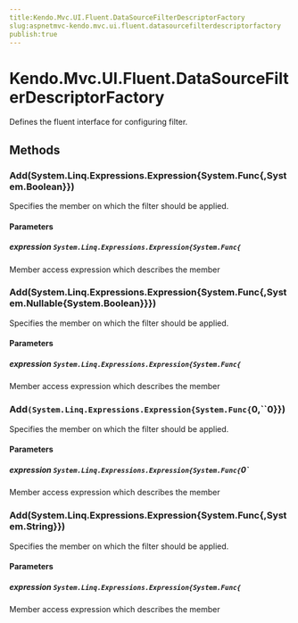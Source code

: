 ```yaml
---
title:Kendo.Mvc.UI.Fluent.DataSourceFilterDescriptorFactory
slug:aspnetmvc-kendo.mvc.ui.fluent.datasourcefilterdescriptorfactory
publish:true
---
```


# Kendo.Mvc.UI.Fluent.DataSourceFilterDescriptorFactory

Defines the fluent interface for configuring filter.

## Methods

### Add(System.Linq.Expressions.Expression{System.Func{,System.Boolean}})
Specifies the member on which the filter should be applied.

#### Parameters

##### expression `System.Linq.Expressions.Expression{System.Func{`
Member access expression which describes the member

### Add(System.Linq.Expressions.Expression{System.Func{,System.Nullable{System.Boolean}}})
Specifies the member on which the filter should be applied.

#### Parameters

##### expression `System.Linq.Expressions.Expression{System.Func{`
Member access expression which describes the member

### Add`(System.Linq.Expressions.Expression{System.Func{`0,``0}})
Specifies the member on which the filter should be applied.

#### Parameters

##### expression `System.Linq.Expressions.Expression{System.Func{`0`
Member access expression which describes the member

### Add(System.Linq.Expressions.Expression{System.Func{,System.String}})
Specifies the member on which the filter should be applied.

#### Parameters

##### expression `System.Linq.Expressions.Expression{System.Func{`
Member access expression which describes the member